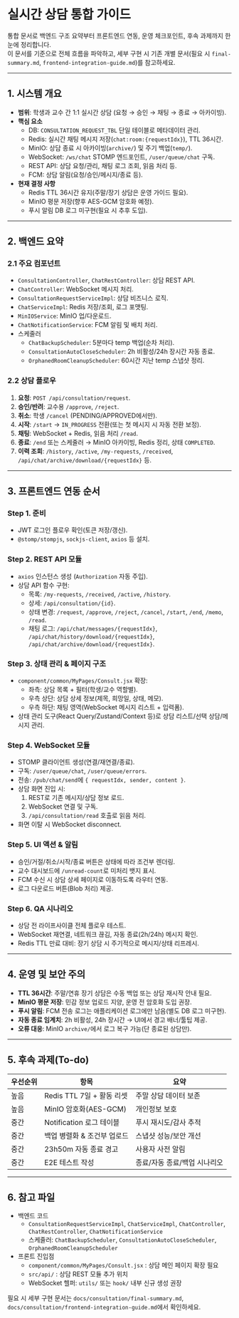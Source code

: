 # 실시간 상담 통합 가이드

통합 문서로 백엔드 구조 요약부터 프론트엔드 연동, 운영 체크포인트, 후속 과제까지 한눈에 정리합니다.  
이 문서를 기준으로 전체 흐름을 파악하고, 세부 구현 시 기존 개별 문서(필요 시 `final-summary.md`, `frontend-integration-guide.md`)를 참고하세요.

---

## 1. 시스템 개요
- **범위**: 학생과 교수 간 1:1 실시간 상담 (요청 → 승인 → 채팅 → 종료 → 아카이빙).
- **핵심 요소**
  - DB: `CONSULTATION_REQUEST_TBL` 단일 테이블로 메타데이터 관리.
  - Redis: 실시간 채팅 메시지 저장(`chat:room:{requestIdx}`), TTL 36시간.
  - MinIO: 상담 종료 시 아카이빙(`archive/`) 및 주기 백업(`temp/`).
  - WebSocket: `/ws/chat` STOMP 엔드포인트, `/user/queue/chat` 구독.
  - REST API: 상담 요청/관리, 채팅 로그 조회, 읽음 처리 등.
  - FCM: 상담 알림(요청/승인/메시지/종료 등).
- **현재 결정 사항**
  - Redis TTL 36시간 유지(주말/장기 상담은 운영 가이드 필요).
  - MinIO 평문 저장(향후 AES-GCM 암호화 예정).
  - 푸시 알림 DB 로그 미구현(필요 시 추후 도입).

---

## 2. 백엔드 요약

### 2.1 주요 컴포넌트
- `ConsultationController`, `ChatRestController`: 상담 REST API.
- `ChatController`: WebSocket 메시지 처리.
- `ConsultationRequestServiceImpl`: 상담 비즈니스 로직.
- `ChatServiceImpl`: Redis 저장/조회, 로그 포맷팅.
- `MinIOService`: MinIO 업/다운로드.
- `ChatNotificationService`: FCM 알림 및 배치 처리.
- 스케줄러
  - `ChatBackupScheduler`: 5분마다 temp 백업(순차 처리).
  - `ConsultationAutoCloseScheduler`: 2h 비활성/24h 장시간 자동 종료.
  - `OrphanedRoomCleanupScheduler`: 60시간 지난 temp 스냅샷 정리.

### 2.2 상담 플로우
1. **요청**: `POST /api/consultation/request`.
2. **승인/반려**: 교수용 `/approve`, `/reject`.
3. **취소**: 학생 `/cancel` (PENDING/APPROVED에서만).
4. **시작**: `/start` → `IN_PROGRESS` 전환(또는 첫 메시지 시 자동 전환 보정).
5. **채팅**: WebSocket + Redis, 읽음 처리 `/read`.
6. **종료**: `/end` 또는 스케줄러 → MinIO 아카이빙, Redis 정리, 상태 `COMPLETED`.
7. **이력 조회**: `/history`, `/active`, `/my-requests`, `/received`, `/api/chat/archive/download/{requestIdx}` 등.

---

## 3. 프론트엔드 연동 순서

### Step 1. 준비
- JWT 로그인 플로우 확인(토큰 저장/갱신).
- `@stomp/stompjs`, `sockjs-client`, `axios` 등 설치.

### Step 2. REST API 모듈
- `axios` 인스턴스 생성 (`Authorization` 자동 주입).
- 상담 API 함수 구현:
  - 목록: `/my-requests`, `/received`, `/active`, `/history`.
  - 상세: `/api/consultation/{id}`.
  - 상태 변경: `/request`, `/approve`, `/reject`, `/cancel`, `/start`, `/end`, `/memo`, `/read`.
  - 채팅 로그: `/api/chat/messages/{requestIdx}`, `/api/chat/history/download/{requestIdx}`, `/api/chat/archive/download/{requestIdx}`.

### Step 3. 상태 관리 & 페이지 구조
- `component/common/MyPages/Consult.jsx` 확장:
  - 좌측: 상담 목록 + 필터(학생/교수 역할별).
  - 우측 상단: 상담 상세 정보(제목, 희망일, 상태, 메모).
  - 우측 하단: 채팅 영역(WebSocket 메시지 리스트 + 입력폼).
- 상태 관리 도구(React Query/Zustand/Context 등)로 상담 리스트/선택 상담/메시지 관리.

### Step 4. WebSocket 모듈
- STOMP 클라이언트 생성(연결/재연결/종료).
- 구독: `/user/queue/chat`, `/user/queue/errors`.
- 전송: `/pub/chat/send`에 `{ requestIdx, sender, content }`.
- 상담 화면 진입 시:
  1. REST로 기존 메시지/상담 정보 로드.
  2. WebSocket 연결 및 구독.
  3. `/api/consultation/read` 호출로 읽음 처리.
- 화면 이탈 시 WebSocket disconnect.

### Step 5. UI 액션 & 알림
- 승인/거절/취소/시작/종료 버튼은 상태에 따라 조건부 렌더링.
- 교수 대시보드에 `/unread-count`로 미처리 뱃지 표시.
- FCM 수신 시 상담 상세 페이지로 이동하도록 라우터 연동.
- 로그 다운로드 버튼(Blob 처리) 제공.

### Step 6. QA 시나리오
- 상담 전 라이프사이클 전체 플로우 테스트.
- WebSocket 재연결, 네트워크 끊김, 자동 종료(2h/24h) 메시지 확인.
- Redis TTL 만료 대비: 장기 상담 시 주기적으로 메시지/상태 리프레시.

---

## 4. 운영 및 보안 주의
- **TTL 36시간**: 주말/연휴 장기 상담은 수동 백업 또는 상담 재시작 안내 필요.
- **MinIO 평문 저장**: 민감 정보 업로드 지양, 운영 전 암호화 도입 권장.
- **푸시 알림**: FCM 전송 로그는 애플리케이션 로그에만 남음(별도 DB 로그 미구현).
- **자동 종료 임계치**: 2h 비활성, 24h 장시간 → UI에서 경고 배너/툴팁 제공.
- **오류 대응**: MinIO `archive/`에서 로그 복구 가능(단 종료된 상담만).

---

## 5. 후속 과제(To-do)

| 우선순위 | 항목 | 요약 |
|----------|------|------|
| 높음 | Redis TTL 7일 + 활동 리셋 | 주말 상담 데이터 보존 |
| 높음 | MinIO 암호화(AES-GCM) | 개인정보 보호 |
| 중간 | Notification 로그 테이블 | 푸시 재시도/감사 추적 |
| 중간 | 백업 병렬화 & 조건부 업로드 | 스냅샷 성능/보안 개선 |
| 중간 | 23h50m 자동 종료 경고 | 사용자 사전 알림 |
| 중간 | E2E 테스트 작성 | 종료/자동 종료/백업 시나리오 |

---

## 6. 참고 파일
- 백엔드 코드
  - `ConsultationRequestServiceImpl`, `ChatServiceImpl`, `ChatController`, `ChatRestController`, `ChatNotificationService`
  - 스케줄러: `ChatBackupScheduler`, `ConsultationAutoCloseScheduler`, `OrphanedRoomCleanupScheduler`
- 프론트 진입점
  - `component/common/MyPages/Consult.jsx` : 상담 메인 페이지 확장 필요
  - `src/api/` : 상담 REST 모듈 추가 위치
  - WebSocket 헬퍼: `utils/` 또는 `hook/` 내부 신규 생성 권장

필요 시 세부 구현 문서는 `docs/consultation/final-summary.md`, `docs/consultation/frontend-integration-guide.md`에서 확인하세요.
